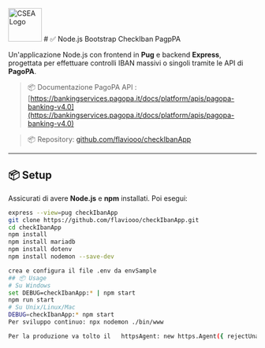 <img src="https://www.csea.it/wp-content/uploads/logo/csea-logo.svg" alt="CSEA Logo" height="68"/>
# ✅ Node.js Bootstrap CheckIban PagpPA

Un'applicazione Node.js con frontend in **Pug** e backend **Express**, progettata per effettuare controlli IBAN massivi o singoli tramite le API di **PagoPA**. 
> 📦 Documentazione PagoPA API : [https://bankingservices.pagopa.it/docs/platform/apis/pagopa-banking-v4.0](https://bankingservices.pagopa.it/docs/platform/apis/pagopa-banking-v4.0)

> 📦 Repository: [github.com/flaviooo/checkIbanApp](https://github.com/flaviooo/checkIbanApp)

---

## 📦 Setup

Assicurati di avere **Node.js** e **npm** installati. Poi esegui:

```bash
express --view=pug checkIbanApp
git clone https://github.com/flaviooo/checkIbanApp.git
cd checkIbanApp
npm install
npm install mariadb
npm install dotenv
npm install nodemon --save-dev

crea e configura il file .env da envSample
## 📦 Usage
# Su Windows
set DEBUG=checkIbanApp:* | npm start
npm run start
# Su Unix/Linux/Mac
DEBUG=checkIbanApp:* npm start
Per sviluppo continuo: npx nodemon ./bin/www

Per la produzione va tolto il   httpsAgent: new https.Agent({ rejectUnauthorized: false }) => true

